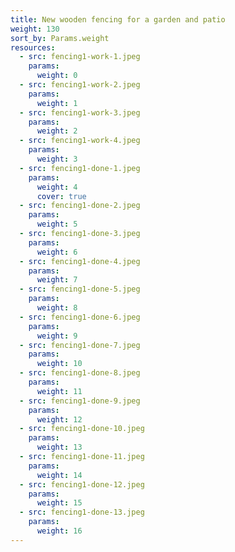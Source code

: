 ```yaml
---
title: New wooden fencing for a garden and patio
weight: 130
sort_by: Params.weight
resources:
  - src: fencing1-work-1.jpeg
    params:
      weight: 0
  - src: fencing1-work-2.jpeg
    params:
      weight: 1
  - src: fencing1-work-3.jpeg
    params:
      weight: 2
  - src: fencing1-work-4.jpeg
    params:
      weight: 3
  - src: fencing1-done-1.jpeg
    params:
      weight: 4
      cover: true
  - src: fencing1-done-2.jpeg
    params:
      weight: 5
  - src: fencing1-done-3.jpeg
    params:
      weight: 6
  - src: fencing1-done-4.jpeg
    params:
      weight: 7
  - src: fencing1-done-5.jpeg
    params:
      weight: 8
  - src: fencing1-done-6.jpeg
    params:
      weight: 9
  - src: fencing1-done-7.jpeg
    params:
      weight: 10
  - src: fencing1-done-8.jpeg
    params:
      weight: 11
  - src: fencing1-done-9.jpeg
    params:
      weight: 12
  - src: fencing1-done-10.jpeg
    params:
      weight: 13
  - src: fencing1-done-11.jpeg
    params:
      weight: 14
  - src: fencing1-done-12.jpeg
    params:
      weight: 15
  - src: fencing1-done-13.jpeg
    params:
      weight: 16
---
```

